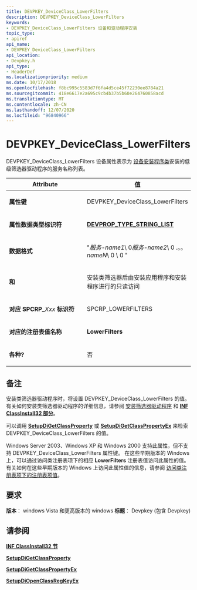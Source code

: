 ```yaml
---
title: DEVPKEY_DeviceClass_LowerFilters
description: DEVPKEY_DeviceClass_LowerFilters
keywords:
- DEVPKEY_DeviceClass_LowerFilters 设备和驱动程序安装
topic_type:
- apiref
api_name:
- DEVPKEY_DeviceClass_LowerFilters
api_location:
- Devpkey.h
api_type:
- HeaderDef
ms.localizationpriority: medium
ms.date: 10/17/2018
ms.openlocfilehash: f8bc995c5583d7f6fa4d5ce45f72230ee8784a21
ms.sourcegitcommit: 418e6617e2a695c9cb4b37b5b60e264760858acd
ms.translationtype: MT
ms.contentlocale: zh-CN
ms.lasthandoff: 12/07/2020
ms.locfileid: "96840966"
---
```

# <a name="devpkey_deviceclass_lowerfilters"></a>DEVPKEY_DeviceClass_LowerFilters


DEVPKEY_DeviceClass_LowerFilters 设备属性表示为 [设备安装程序类](./overview-of-device-setup-classes.md)安装的低级筛选器驱动程序的服务名称列表。

<table>
<colgroup>
<col width="50%" />
<col width="50%" />
</colgroup>
<thead>
<tr>
<th>Attribute</th>
<th>值</th>
</tr>
</thead>
<tbody>
<tr class="odd">
<td align="left"><p><strong>属性键</strong></p></td>
<td align="left"><p>DEVPKEY_DeviceClass_LowerFilters</p></td>
</tr>
<tr class="even">
<td align="left"><p><strong>属性数据类型标识符</strong></p></td>
<td align="left"><p><a href="devprop-type-string-list.md" data-raw-source="[&lt;strong&gt;DEVPROP_TYPE_STRING_LIST&lt;/strong&gt;](devprop-type-string-list.md)"><strong>DEVPROP_TYPE_STRING_LIST</strong></a></p></td>
</tr>
<tr class="odd">
<td align="left"><p><strong>数据格式</strong></p></td>
<td align="left"><p>"<em>服务-name1</em>\ 0<em>服务-name2</em>\ 0 .。。<em>nameN</em>\ 0 \ 0 "</p></td>
</tr>
<tr class="even">
<td align="left"><p><strong>和</strong></p></td>
<td align="left"><p>安装类筛选器后由安装应用程序和安装程序进行的只读访问</p></td>
</tr>
<tr class="odd">
<td align="left"><p><strong>对应 SPCRP_</strong><em>Xxx</em> <strong>标识符</strong></p></td>
<td align="left"><p>SPCRP_LOWERFILTERS</p></td>
</tr>
<tr class="even">
<td align="left"><p><strong>对应的注册表值名称</strong></p></td>
<td align="left"><p><strong>LowerFilters</strong></p></td>
</tr>
<tr class="odd">
<td align="left"><p><strong>各种?</strong></p></td>
<td align="left"><p>否</p></td>
</tr>
</tbody>
</table>

 

<a name="remarks"></a>备注
-------

安装类筛选器驱动程序时，将设置 DEVPKEY_DeviceClass_LowerFilters 的值。 有关如何安装类筛选器驱动程序的详细信息，请参阅 [安装筛选器驱动程序](./installing-a-filter-driver.md) 和 [**INF ClassInstall32 部分**](./inf-classinstall32-section.md)。

可以调用 [**SetupDiGetClassProperty**](/windows/win32/api/setupapi/nf-setupapi-setupdigetclasspropertyw) 或 [**SetupDiGetClassPropertyEx**](/windows/win32/api/setupapi/nf-setupapi-setupdigetclasspropertyexw) 来检索 DEVPKEY_DeviceClass_LowerFilters 的值。

Windows Server 2003、Windows XP 和 Windows 2000 支持此属性，但不支持 DEVPKEY_DeviceClass_LowerFilters 属性键。 在这些早期版本的 Windows 上，可以通过访问类注册表项下的相应 **LowerFilters** 注册表值访问此属性的值。 有关如何在这些早期版本的 Windows 上访问此属性值的信息，请参阅 [访问类注册表项下的注册表项值](./accessing-registry-entry-values-under-the-class-registry-key.md)。

<a name="requirements"></a>要求
------------

**版本**： windows Vista 和更高版本的 windows **标题**： Devpkey (包含 Devpkey) 


## <a name="see-also"></a>请参阅


[**INF ClassInstall32 节**](./inf-classinstall32-section.md)

[**SetupDiGetClassProperty**](/windows/win32/api/setupapi/nf-setupapi-setupdigetclasspropertyw)

[**SetupDiGetClassPropertyEx**](/windows/win32/api/setupapi/nf-setupapi-setupdigetclasspropertyexw)

[**SetupDiOpenClassRegKeyEx**](/windows/win32/api/setupapi/nf-setupapi-setupdiopenclassregkeyexa)

 

